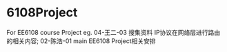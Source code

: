 # 6108Project
For EE6108 course Project
eg. 04-王二-03 搜集资料 IP协议在网络层进行路由的相关内容; 
    02-陈浩-01 main EE6108 Project相关安排
